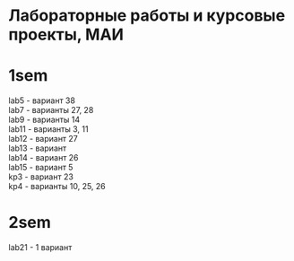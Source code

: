 # Лабораторные работы и курсовые проекты, МАИ

# 1sem  
lab5 - вариант 38    
lab7 - варианты 27, 28    
lab9 - варианты 14  
lab11 - варианты 3, 11  
lab12 - вариант 27  
lab13 - вариант  
lab14 - вариант 26  
lab15 - вариант 5   
kp3 - вариант 23  
kp4 - варианты 10, 25, 26  

# 2sem
lab21 -  1 вариант  

